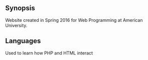 ## Synopsis 

Website created in Spring 2016 for Web Programming at American University.

## Languages

Used to learn how PHP and HTML interact